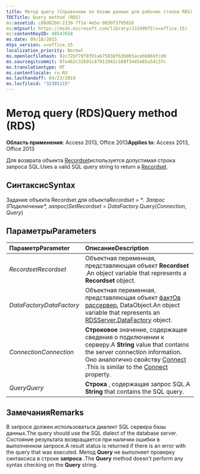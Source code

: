 ```yaml
---
title: Метод query (Справочник по базам данных для рабочих столов RDS)
TOCTitle: Query method (RDS)
ms:assetid: c88d82bd-2139-7f1e-4e5e-9030f3795816
ms:mtpsurl: https://msdn.microsoft.com/library/JJ249975(v=office.15)
ms:contentKeyID: 48547658
ms.date: 09/18/2015
mtps_version: v=office.15
localization_priority: Normal
ms.openlocfilehash: 92c72bf78f8f01a675038f63b065aceb6869fcd0
ms.sourcegitcommit: 8fe462c32b91c87911942c188f3445e85a54137c
ms.translationtype: MT
ms.contentlocale: ru-RU
ms.lasthandoff: 04/23/2019
ms.locfileid: "32301115"
---
```

# <a name="query-method-rds"></a><span data-ttu-id="d8aa3-102">Метод query (RDS)</span><span class="sxs-lookup"><span data-stu-id="d8aa3-102">Query method (RDS)</span></span>

<span data-ttu-id="d8aa3-103">**Область применения**: Access 2013, Office 2013</span><span class="sxs-lookup"><span data-stu-id="d8aa3-103">**Applies to**: Access 2013, Office 2013</span></span>

<span data-ttu-id="d8aa3-104">Для возврата объекта [Recordset](recordset-object-ado.md)используется допустимая строка запроса SQL.</span><span class="sxs-lookup"><span data-stu-id="d8aa3-104">Uses a valid SQL query string to return a [Recordset](recordset-object-ado.md).</span></span>

## <a name="syntax"></a><span data-ttu-id="d8aa3-105">Синтаксис</span><span class="sxs-lookup"><span data-stu-id="d8aa3-105">Syntax</span></span>

<span data-ttu-id="d8aa3-106">Задание объекта Recordset для объекта*Recordset* = \**. Запрос (*Подключение\*, *запрос*)</span><span class="sxs-lookup"><span data-stu-id="d8aa3-106">Set*Recordset* = *DataFactory*.Query(*Connection*, *Query*)</span></span>

## <a name="parameters"></a><span data-ttu-id="d8aa3-107">Параметры</span><span class="sxs-lookup"><span data-stu-id="d8aa3-107">Parameters</span></span>

|<span data-ttu-id="d8aa3-108">Параметр</span><span class="sxs-lookup"><span data-stu-id="d8aa3-108">Parameter</span></span>|<span data-ttu-id="d8aa3-109">Описание</span><span class="sxs-lookup"><span data-stu-id="d8aa3-109">Description</span></span>|
|:--------|:----------|
|<span data-ttu-id="d8aa3-110">*Recordset*</span><span class="sxs-lookup"><span data-stu-id="d8aa3-110">*Recordset*</span></span> |<span data-ttu-id="d8aa3-111">Объектная переменная, представляющая объект **Recordset** .</span><span class="sxs-lookup"><span data-stu-id="d8aa3-111">An object variable that represents a **Recordset** object.</span></span>|
|<span data-ttu-id="d8aa3-112">*DataFactory*</span><span class="sxs-lookup"><span data-stu-id="d8aa3-112">*DataFactory*</span></span> |<span data-ttu-id="d8aa3-113">Объектная переменная, представляющая объект [фактОв рдссервер.](datafactory-object-rdsserver.md) DataObject.</span><span class="sxs-lookup"><span data-stu-id="d8aa3-113">An object variable that represents an [RDSServer.DataFactory](datafactory-object-rdsserver.md) object.</span></span>|
|<span data-ttu-id="d8aa3-114">*Connection*</span><span class="sxs-lookup"><span data-stu-id="d8aa3-114">*Connection*</span></span> |<span data-ttu-id="d8aa3-115">**Строковое** значение, содержащее сведения о подключении к серверу.</span><span class="sxs-lookup"><span data-stu-id="d8aa3-115">A **String** value that contains the server connection information.</span></span> <span data-ttu-id="d8aa3-116">Оно аналогично свойству [Connect](connect-property-rds.md) .</span><span class="sxs-lookup"><span data-stu-id="d8aa3-116">This is similar to the [Connect](connect-property-rds.md) property.</span></span>|
|<span data-ttu-id="d8aa3-117">*Query*</span><span class="sxs-lookup"><span data-stu-id="d8aa3-117">*Query*</span></span> |<span data-ttu-id="d8aa3-118">**Строка** , содержащая запрос SQL.</span><span class="sxs-lookup"><span data-stu-id="d8aa3-118">A **String** that contains the SQL query.</span></span>|

## <a name="remarks"></a><span data-ttu-id="d8aa3-119">Замечания</span><span class="sxs-lookup"><span data-stu-id="d8aa3-119">Remarks</span></span>

<span data-ttu-id="d8aa3-120">В запросе должен использоваться диалект SQL сервера базы данных.</span><span class="sxs-lookup"><span data-stu-id="d8aa3-120">The query should use the SQL dialect of the database server.</span></span> <span data-ttu-id="d8aa3-121">Состояние результата возвращается при наличии ошибки в выполненном запросе.</span><span class="sxs-lookup"><span data-stu-id="d8aa3-121">A result status is returned if there is an error with the query that was executed.</span></span> <span data-ttu-id="d8aa3-122">Метод **Query** не выполняет проверку синтаксиса в строке **запроса** .</span><span class="sxs-lookup"><span data-stu-id="d8aa3-122">The **Query** method doesn't perform any syntax checking on the **Query** string.</span></span>

